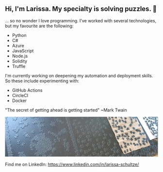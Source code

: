 ## Hi, I'm Larissa. My specialty is solving puzzles. :jigsaw: 

... so no wonder I love programming.
I've worked with several technologies, but my favourite are the following:

- Python
- C#
- Azure
- JavaScript
- Node.js
- Solidity
- Truffle

I'm currently working on deepening my automation and deployment skills. So these include experimenting with:
- GitHub Actions
- CircleCI
- Docker

"The secret of getting ahead is getting started" ~Mark Twain

![blackpuzzle](blackpuzzle_banner.png)

Find me on LinkedIn: https://www.linkedin.com/in/larissa-schultze/
